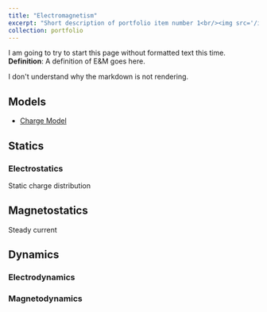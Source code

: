 ```yaml
---
title: "Electromagnetism"
excerpt: "Short description of portfolio item number 1<br/><img src='/images/500x300.png'>"
collection: portfolio
---
```


I am going to try to start this page without formatted text this time. **Definition**: A definition of E&M goes here.

I don't understand why the markdown is not rendering.

## Models

* [Charge Model](ChargeModel)


## Statics

### Electrostatics

Static charge distribution


## Magnetostatics

Steady current


## Dynamics

### Electrodynamics


### Magnetodynamics
